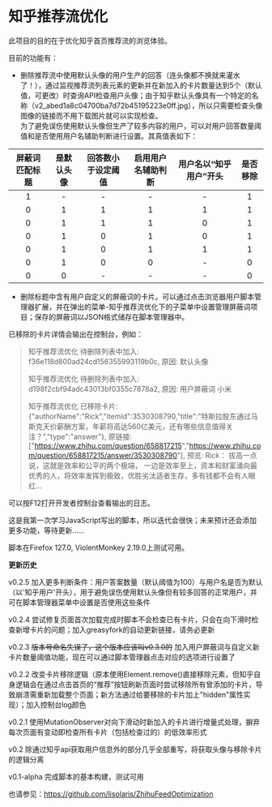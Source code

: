 # 知乎推荐流优化  

此项目的目的在于优化知乎首页推荐流的浏览体验。  

目前的功能有：  

+ 删除推荐流中使用默认头像的用户生产的回答（连头像都不换就来灌水了！），通过监视推荐流列表元素的更新并在新加入的卡片数量达到5个（默认值，可更改）时查询API检查用户头像；由于知乎默认头像具有一个特定的名称（v2_abed1a8c04700ba7d72b45195223e0ff.jpg），所以只需要检查头像图像的链接而不用下载图片就可以实现检查。  
  为了避免误伤使用默认头像但生产了较多内容的用户，可以对用户回答数量阈值和是否使用用户名辅助判断进行设置。其真值表如下：  

|屏蔽词匹配标题|是默认头像|回答数小于设定阈值|启用用户名辅助判断|用户名以“知乎用户”开头|是否移除|  
|:-:|:-:|:-:|:-:|:-:|:-:|  
|1|-|-|-|-|1|  
|0|1|1|1|1|1|  
|0|1|1|1|0|1|  
|0|1|0|1|0|1|  
|0|1|0|1|1|1|  
|0|1|0|0|-|0|  
|0|0|-|-|-|0|  

+ 删除标题中含有用户自定义的屏蔽词的卡片。可以通过点击浏览器用户脚本管理器扩展，并在弹出的菜单-知乎推荐流优化下的子菜单中设置管理屏蔽词项目；保存的屏蔽词以JSON格式储存在脚本管理器中。  

已移除的卡片详情会输出在控制台，例如：
>知乎推荐流优化 待删除列表中加入: f36e118d800ad24cd156355993119b0c, 原因: 默认头像  
>
>知乎推荐流优化 待删除列表中加入: d198f2cbf94adc43013bf0355c7878a2, 原因: 用户屏蔽词 小米
>
>知乎推荐流优化 已移除卡片: {"authorName":"Rick","itemId":3530308790,"title":"特斯拉股东通过马斯克天价薪酬方案，年薪将高达560亿美元，还有哪些信息值得关注？","type":"answer"}, 原链接: ["<https://www.zhihu.com/question/658817215>","<https://www.zhihu.com/question/658817215/answer/3530308790>"], 预览: Rick： 拔高一点说，这就是效率和公平的两个极端， 一边是效率至上，资本和财富涌向最优秀的人，将效率发挥到极致，优胜劣汰适者生存，多有钱都不会有人眼红…

可以按F12打开开发者控制台查看输出的日志。

这是我第一次学习JavaScript写出的脚本，所以迭代会很快；未来预计还会添加更多功能，等待更新……  

脚本在Firefox 127.0, ViolentMonkey 2.19.0上测试可用。  

**更新历史**  

v0.2.5 加入更多判断条件：用户答案数量（默认阈值为100）与用户名是否为默认（以'知乎用户'开头），用于避免误伤使用默认头像但有较多回答的正常用户，并可在脚本管理器菜单中设置是否使用这些条件  

v0.2.4 尝试修复页面首次加载完成时脚本不会检查已有卡片，只会在向下滑时检查新增卡片的问题；加入greasyfork的自动更新链接，请务必更新  

v0.2.3 ~~版本号命名失误了，这个版本应该叫v0.3.0的~~ 加入用户屏蔽词与自定义新卡片数量阈值功能，现在可以通过脚本管理器点击对应的选项进行设置了  

v0.2.2 改变卡片移除逻辑（原本使用Element.remove()直接移除元素，但知乎自身逻辑会在通过点击首页的“推荐”按钮刷新页面时尝试移除所有曾添加的卡片，导致崩溃需重新加载整个页面；新方法通过给要移除的卡片加上"hidden"属性实现）；加入控制台log颜色  

v0.2.1 使用MutationObserver对向下滑动时新加入的卡片进行增量式处理，摒弃每次页面有变动即检查所有卡片（包括检查过的）的低效率形式

v0.2 除通过知乎api获取用户信息外的部分几乎全部重写，将获取头像与移除卡片的逻辑分离  

v0.1-alpha 完成脚本的基本构建，测试可用  

也请参见：<https://github.com/lisolaris/ZhihuFeedOptimization>  

